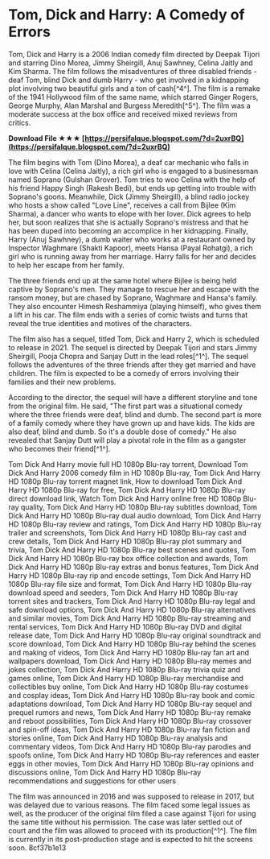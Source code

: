 
 
# Tom, Dick and Harry: A Comedy of Errors
 
Tom, Dick and Harry is a 2006 Indian comedy film directed by Deepak Tijori and starring Dino Morea, Jimmy Sheirgill, Anuj Sawhney, Celina Jaitly and Kim Sharma. The film follows the misadventures of three disabled friends - deaf Tom, blind Dick and dumb Harry - who get involved in a kidnapping plot involving two beautiful girls and a ton of cash[^4^]. The film is a remake of the 1941 Hollywood film of the same name, which starred Ginger Rogers, George Murphy, Alan Marshal and Burgess Meredith[^5^]. The film was a moderate success at the box office and received mixed reviews from critics.
 
**Download File ★★★ [https://persifalque.blogspot.com/?d=2uxrBQ](https://persifalque.blogspot.com/?d=2uxrBQ)**


 
The film begins with Tom (Dino Morea), a deaf car mechanic who falls in love with Celina (Celina Jaitly), a rich girl who is engaged to a businessman named Soprano (Gulshan Grover). Tom tries to woo Celina with the help of his friend Happy Singh (Rakesh Bedi), but ends up getting into trouble with Soprano's goons. Meanwhile, Dick (Jimmy Sheirgill), a blind radio jockey who hosts a show called "Love Line", receives a call from Bijlee (Kim Sharma), a dancer who wants to elope with her lover. Dick agrees to help her, but soon realizes that she is actually Soprano's mistress and that he has been duped into becoming an accomplice in her kidnapping. Finally, Harry (Anuj Sawhney), a dumb waiter who works at a restaurant owned by Inspector Waghmare (Shakti Kapoor), meets Hansa (Payal Rohatgi), a rich girl who is running away from her marriage. Harry falls for her and decides to help her escape from her family.
 
The three friends end up at the same hotel where Bijlee is being held captive by Soprano's men. They manage to rescue her and escape with the ransom money, but are chased by Soprano, Waghmare and Hansa's family. They also encounter Himesh Reshammiya (playing himself), who gives them a lift in his car. The film ends with a series of comic twists and turns that reveal the true identities and motives of the characters.

The film also has a sequel, titled Tom, Dick and Harry 2, which is scheduled to release in 2021. The sequel is directed by Deepak Tijori and stars Jimmy Sheirgill, Pooja Chopra and Sanjay Dutt in the lead roles[^1^]. The sequel follows the adventures of the three friends after they get married and have children. The film is expected to be a comedy of errors involving their families and their new problems.
 
According to the director, the sequel will have a different storyline and tone from the original film. He said, "The first part was a situational comedy where the three friends were deaf, blind and dumb. The second part is more of a family comedy where they have grown up and have kids. The kids are also deaf, blind and dumb. So it's a double dose of comedy." He also revealed that Sanjay Dutt will play a pivotal role in the film as a gangster who becomes their friend[^1^].
 
Tom Dick And Harry movie full HD 1080p Blu-ray torrent,  Download Tom Dick And Harry 2006 comedy film in HD 1080p Blu-ray,  Tom Dick And Harry HD 1080p Blu-ray torrent magnet link,  How to download Tom Dick And Harry HD 1080p Blu-ray for free,  Tom Dick And Harry HD 1080p Blu-ray direct download link,  Watch Tom Dick And Harry online free HD 1080p Blu-ray quality,  Tom Dick And Harry HD 1080p Blu-ray subtitles download,  Tom Dick And Harry HD 1080p Blu-ray dual audio download,  Tom Dick And Harry HD 1080p Blu-ray review and ratings,  Tom Dick And Harry HD 1080p Blu-ray trailer and screenshots,  Tom Dick And Harry HD 1080p Blu-ray cast and crew details,  Tom Dick And Harry HD 1080p Blu-ray plot summary and trivia,  Tom Dick And Harry HD 1080p Blu-ray best scenes and quotes,  Tom Dick And Harry HD 1080p Blu-ray box office collection and awards,  Tom Dick And Harry HD 1080p Blu-ray extras and bonus features,  Tom Dick And Harry HD 1080p Blu-ray rip and encode settings,  Tom Dick And Harry HD 1080p Blu-ray file size and format,  Tom Dick And Harry HD 1080p Blu-ray download speed and seeders,  Tom Dick And Harry HD 1080p Blu-ray torrent sites and trackers,  Tom Dick And Harry HD 1080p Blu-ray legal and safe download options,  Tom Dick And Harry HD 1080p Blu-ray alternatives and similar movies,  Tom Dick And Harry HD 1080p Blu-ray streaming and rental services,  Tom Dick And Harry HD 1080p Blu-ray DVD and digital release date,  Tom Dick And Harry HD 1080p Blu-ray original soundtrack and score download,  Tom Dick And Harry HD 1080p Blu-ray behind the scenes and making of videos,  Tom Dick And Harry HD 1080p Blu-ray fan art and wallpapers download,  Tom Dick And Harry HD 1080p Blu-ray memes and jokes collection,  Tom Dick And Harry HD 1080p Blu-ray trivia quiz and games online,  Tom Dick And Harry HD 1080p Blu-ray merchandise and collectibles buy online,  Tom Dick And Harry HD 1080p Blu-ray costumes and cosplay ideas,  Tom Dick And Harry HD 1080p Blu-ray book and comic adaptations download,  Tom Dick And Harry HD 1080p Blu-ray sequel and prequel rumors and news,  Tom Dick And Harry HD 1080p Blu-ray remake and reboot possibilities,  Tom Dick And Harry HD 1080p Blu-ray crossover and spin-off ideas,  Tom Dick And Harry HD 1080p Blu-ray fan fiction and stories online,  Tom Dick And Harry HD 1080p Blu-ray analysis and commentary videos,  Tom Dick And Harry HD 1080p Blu-ray parodies and spoofs online,  Tom Dick And Harry HD 1080p Blu-ray references and easter eggs in other movies,  Tom Dick And Harry HD 1080p Blu-ray opinions and discussions online,  Tom Dick And Harry HD 1080p Blu-ray recommendations and suggestions for other users
 
The film was announced in 2016 and was supposed to release in 2017, but was delayed due to various reasons. The film faced some legal issues as well, as the producer of the original film filed a case against Tijori for using the same title without his permission. The case was later settled out of court and the film was allowed to proceed with its production[^1^]. The film is currently in its post-production stage and is expected to hit the screens soon.
 8cf37b1e13
 
